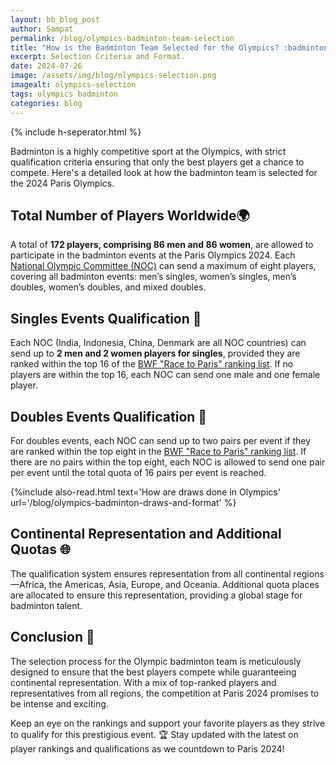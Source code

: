 ```yaml
---
layout: bb_blog_post
author: Sampat
permalink: /blog/olympics-badminton-team-selection
title: "How is the Badminton Team Selected for the Olympics? :badminton: :star2:"
excerpt: Selection Criteria and Format.
date: 2024-07-26
image: /assets/img/blog/olympics-selection.png
imagealt: olympics-selection
tags: olympics badminton
categories: blog
---
```

{% include h-seperator.html %}

Badminton is a highly competitive sport at the Olympics, with strict qualification criteria ensuring that only the best players get a chance to compete. Here's a detailed look at how the badminton team is selected for the 2024 Paris Olympics.

## Total Number of Players Worldwide🌍
A total of **172 players, comprising 86 men and 86 women**, are allowed to participate in the badminton events at the Paris Olympics 2024. Each [National Olympic Committee (NOC)](https://olympics.com/ioc/national-olympic-committees) can send a maximum of eight players, covering all badminton events: men’s singles, women’s singles, men’s doubles, women’s doubles, and mixed doubles.

## Singles Events Qualification 🥇
Each NOC (India, Indonesia, China, Denmark are all NOC countries) can send up to **2 men and 2 women players for singles**, provided they are ranked within the top 16 of the [BWF "Race to Paris" ranking list](https://www.tournamentsoftware.com/ranking/ranking.aspx?rid=447). If no players are within the top 16, each NOC can send one male and one female player.

## Doubles Events Qualification 👫
For doubles events, each NOC can send up to two pairs per event if they are ranked within the top eight in the [BWF "Race to Paris" ranking list](https://www.tournamentsoftware.com/ranking/ranking.aspx?rid=447). If there are no pairs within the top eight, each NOC is allowed to send one pair per event until the total quota of 16 pairs per event is reached.

{%include also-read.html text='How are draws done in Olympics' url='/blog/olympics-badminton-draws-and-format' %}

## Continental Representation and Additional Quotas 🌐
The qualification system ensures representation from all continental regions—Africa, the Americas, Asia, Europe, and Oceania. Additional quota places are allocated to ensure this representation, providing a global stage for badminton talent.



## Conclusion 🌟
The selection process for the Olympic badminton team is meticulously designed to ensure that the best players compete while guaranteeing continental representation. With a mix of top-ranked players and representatives from all regions, the competition at Paris 2024 promises to be intense and exciting. 

Keep an eye on the rankings and support your favorite players as they strive to qualify for this prestigious event. 🏆 Stay updated with the latest on player rankings and qualifications as we countdown to Paris 2024! 


